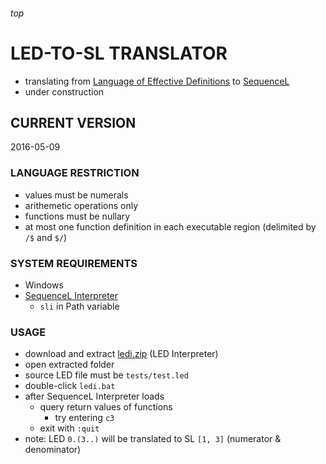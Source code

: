 <h6>top

# LED-TO-SL TRANSLATOR
- translating from [Language of Effective Definitions][LED] to [SequenceL][SL]
- under construction

## CURRENT VERSION
2016-05-09

### LANGUAGE RESTRICTION
- values must be numerals
- arithemetic operations only
- functions must be nullary
- at most one function definition in each executable region (delimited by `/$` and `$/`)

### SYSTEM REQUIREMENTS
- Windows
- [SequenceL Interpreter][sli]
  - `sli` in Path variable

### USAGE
- download and extract [ledi.zip][lediZip] (LED Interpreter)
- open extracted folder
- source LED file must be `tests/test.led`
- double-click `ledi.bat`
- after SequenceL Interpreter loads
  - query return values of functions
    - try entering `c3`
  - exit with `:quit`
- note: LED `0.(3..)` will be translated to SL `[1, 3]` (numerator & denominator)

[LED]: 
https://docs.google.com/document/d/1xj5VUX6l9NYXQFuT-gVksSMwx5ovuQFkGymcgoZBagc/edit
[SL]: 
http://texasmulticore.com/wp-content/uploads/2016/07/SequenceL-Language-Reference.pdf
[sli]: 
http://texasmulticore.com/wp-content/uploads/2016/07/SequenceL-Interpreter-Reference.pdf
[lediZip]: 
https://github.com/vuphan314/LEDtoSLtranslator/blob/master/ledi.zip?raw=true
